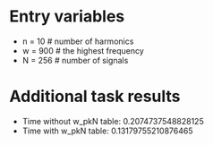 # Entry variables
- n = 10   # number of harmonics
- w = 900  # the highest frequency
- N = 256  # number of signals


# Additional task results
- Time without w_pkN table: 0.2074737548828125
- Time with w_pkN table: 0.13179755210876465

